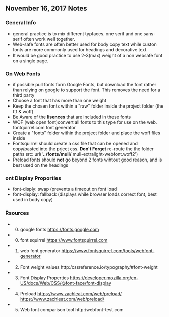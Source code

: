 ## November 16, 2017 Notes
### General Info 
* general practice is to mix different typfaces. one serif and one sans-serif often work well together.
* Web-safe fonts are often better used for body copy text while custon fonts are more commonly used for headings and decorative text. 
* It would be good practice to use 2-3(max) weight of a non websafe font on a single page. 


### On Web Fonts 
* if possible pull fonts form Google Fonts, but download the font rather than relying on google to support the font. This removes the need for a third party
* Choose a font that has more than one weight
* Keep the chosen fonts within a "raw" folder inside the project folder (the ttf & woff)
* Be Aware of the **lisences** that are included in these fonts
* WOF (web open font)convert all fonts to this type for use on the web. fontquirrel.com font generator
* Create a "fonts" folder within the project folder and place the woff files inside 
* Fontsquirrel should create a css file that can be opened and copy/pasted into the prject css. **Don't Forget** re-route the the folder paths src: url('**../fonts/muli/** muli-extralight-webfont.woff2') 
* Preload fonts should **not** go beyond 2 fonts wihtout good reason, and is best used on the headings

### ont Display Proporties
* font-disply: swap (prevents a timeout on font load
* font-display: fallback (displays while browser loads correct font, best used in body copy) 

### Rsources
* 0. google fonts
https://fonts.google.com

* 0. font squirrel
https://www.fontsquirrel.com

* 1. web font generator
https://www.fontsquirrel.com/tools/webfont-generator

* 2. Font weight values
http:/cssreference.io/typography/#font-weight

* 3. Font Display Properties
https://developer.mozilla.org/en-US/docs/Web/CSS/@font-face/font-display

* 4. Preload
https://www.zachleat.com/web/preload/
https://www.zachleat.com/web/preload/

* 5. Web font comparison tool 
http:/webfont-test.com
